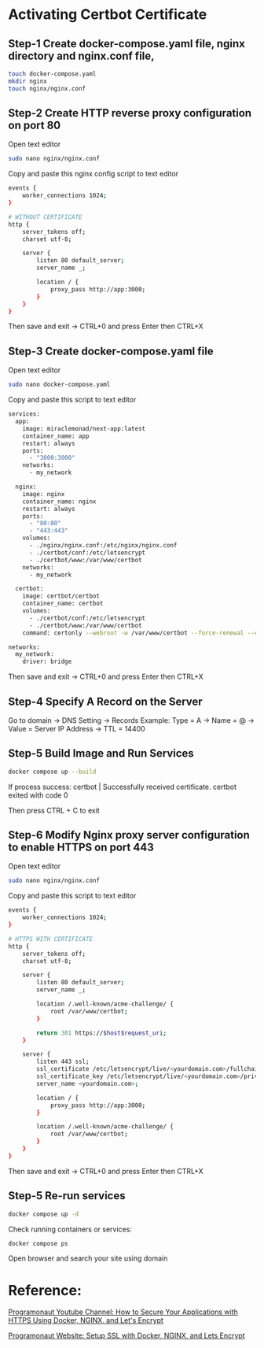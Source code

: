# Activating Certbot Certificate

## Step-1 Create docker-compose.yaml file, nginx directory and nginx.conf file,

```bash
touch docker-compose.yaml
mkdir nginx
touch nginx/nginx.conf
```

## Step-2 Create HTTP reverse proxy configuration on port 80

Open text editor

```bash
sudo nano nginx/nginx.conf
```

Copy and paste this nginx config script to text editor

```bash
events {
    worker_connections 1024;
}

# WITHOUT CERTIFICATE
http {
    server_tokens off;
    charset utf-8;

    server {
        listen 80 default_server;
        server_name _;

        location / {
            proxy_pass http://app:3000;
        }
    }
}
```

Then save and exit -> CTRL+0 and press Enter then CTRL+X

## Step-3 Create docker-compose.yaml file

Open text editor

```bash
sudo nano docker-compose.yaml
```

Copy and paste this script to text editor

```bash
services:
  app:
    image: miraclemonad/next-app:latest
    container_name: app
    restart: always
    ports:
      - "3000:3000"
    networks:
      - my_network

  nginx:
    image: nginx
    container_name: nginx
    restart: always
    ports:
      - "80:80"
      - "443:443"
    volumes:
      - ./nginx/nginx.conf:/etc/nginx/nginx.conf
      - ./certbot/conf:/etc/letsencrypt
      - ./certbot/www:/var/www/certbot
    networks:
      - my_network

  certbot:
    image: certbot/certbot
    container_name: certbot
    volumes:
      - ./certbot/conf:/etc/letsencrypt
      - ./certbot/www:/var/www/certbot
    command: certonly --webroot -w /var/www/certbot --force-renewal --email <your_email@example.com> -d <your_domain.com> --agree-tos

networks:
  my_network:
    driver: bridge
```

Then save and exit -> CTRL+0 and press Enter then CTRL+X

## Step-4 Specify A Record on the Server

Go to domain -> DNS Setting -> Records
Example: Type = A -> Name = @ -> Value = Server IP Address -> TTL = 14400

## Step-5 Build Image and Run Services

```bash
docker compose up --build
```

If process success:
certbot | Successfully received certificate.
certbot exited with code 0

Then press CTRL + C to exit

## Step-6 Modify Nginx proxy server configuration to enable HTTPS on port 443

Open text editor

```bash
sudo nano nginx/nginx.conf
```

Copy and paste this script to text editor

```bash
events {
    worker_connections 1024;
}

# HTTPS WITH CERTIFICATE
http {
    server_tokens off;
    charset utf-8;

    server {
        listen 80 default_server;
        server_name _;

        location /.well-known/acme-challenge/ {
            root /var/www/certbot;
        }

        return 301 https://$host$request_uri;
    }

    server {
        listen 443 ssl;
        ssl_certificate /etc/letsencrypt/live/<yourdomain.com>/fullchain.pem;
        ssl_certificate_key /etc/letsencrypt/live/<yourdomain.com>/privkey.pem;
        server_name <yourdomain.com>;

        location / {
            proxy_pass http://app:3000;
        }

        location /.well-known/acme-challenge/ {
            root /var/www/certbot;
        }
    }
}
```

Then save and exit -> CTRL+0 and press Enter then CTRL+X

## Step-5 Re-run services

```bash
docker compose up -d
```

Check running containers or services:

```bash
docker compose ps
```

Open browser and search your site using domain

# Reference:

[Programonaut Youtube Channel: How to Secure Your Applications with HTTPS Using Docker, NGINX, and Let's Encrypt](https://youtu.be/J9jKKeV1XVE)

[Programonaut Website: Setup SSL with Docker, NGINX, and Lets Encrypt](https://www.programonaut.com/setup-ssl-with-docker-nginx-and-lets-encrypt/)
